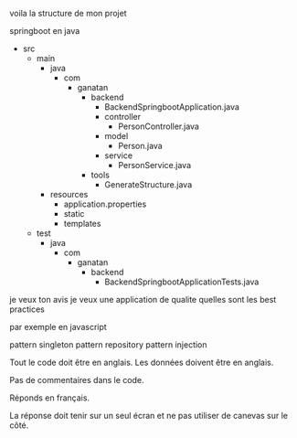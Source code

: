 
voila la structure de mon projet 

springboot en java

- src
  - main
    - java
      - com
        - ganatan
          - backend
            - BackendSpringbootApplication.java
            - controller
              - PersonController.java
            - model
              - Person.java
            - service
              - PersonService.java
          - tools
            - GenerateStructure.java
    - resources
      - application.properties
      - static
      - templates
  - test
    - java
      - com
        - ganatan
          - backend
            - BackendSpringbootApplicationTests.java



je veux ton avis
je veux une application de qualite quelles sont les best practices

par exemple en javascript

pattern singleton
pattern repository
pattern injection

Tout le code doit être en anglais.
Les données doivent être en anglais.

Pas de commentaires dans le code.

Réponds en français.

La réponse doit tenir sur un seul écran et ne pas utiliser de canevas sur le côté.



